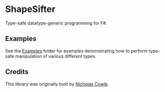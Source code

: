 # ShapeSifter

Type-safe datatype-generic programming for F#.

## Examples

See the [Examples](./Examples) folder for examples demonstrating how to perform type-safe manipulation of various different types.

## Credits

This library was originally built by [Nicholas Cowle](https://github.com/nickcowle).
